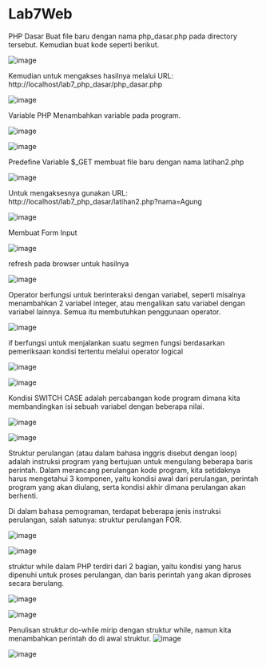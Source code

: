 # Lab7Web

PHP Dasar
Buat file baru dengan nama php_dasar.php pada directory tersebut. Kemudian buat kode seperti berikut.

![image](https://user-images.githubusercontent.com/81528179/117697792-16093600-b1ed-11eb-939f-a755bbf80818.png)

Kemudian untuk mengakses hasilnya melalui 
URL: http://localhost/lab7_php_dasar/php_dasar.php

![image](https://user-images.githubusercontent.com/81528179/117697814-1e617100-b1ed-11eb-9491-4cafc5f7c496.png)

Variable PHP
Menambahkan variable pada program.

![image](https://user-images.githubusercontent.com/81528179/117697934-47820180-b1ed-11eb-8de8-26747dcf5df7.png)


![image](https://user-images.githubusercontent.com/81528179/117697960-523c9680-b1ed-11eb-8ca7-8c1d61b57d37.png)

 Predefine Variable $_GET
 membuat file baru dengan nama latihan2.php
 
 ![image](https://user-images.githubusercontent.com/81528179/117698166-9b8ce600-b1ed-11eb-96a8-56bcc89f2410.png)
 
 Untuk mengaksesnya gunakan 
 URL: http://localhost/lab7_php_dasar/latihan2.php?nama=Agung

![image](https://user-images.githubusercontent.com/81528179/117698192-a3e52100-b1ed-11eb-9b4e-92354e3a26b1.png)


Membuat Form Input

![image](https://user-images.githubusercontent.com/81528179/117698431-ed357080-b1ed-11eb-8881-76651e980f69.png)

refresh pada browser untuk hasilnya

![image](https://user-images.githubusercontent.com/81528179/117698557-0e965c80-b1ee-11eb-84ff-fbc215443b7a.png)

Operator berfungsi untuk berinteraksi dengan variabel, seperti misalnya menambahkan 2 variabel integer, atau mengalikan satu variabel dengan variabel lainnya. Semua itu membutuhkan penggunaan operator.

![image](https://user-images.githubusercontent.com/81528179/117698933-7482e400-b1ee-11eb-84cd-e86f5fa3311d.png)

 if  berfungsi untuk menjalankan suatu segmen fungsi berdasarkan pemeriksaan kondisi tertentu melalui operator logical
 
 ![image](https://user-images.githubusercontent.com/81528179/117699327-e9561e00-b1ee-11eb-8ace-8a8ab9cc9810.png)
 
 ![image](https://user-images.githubusercontent.com/81528179/117699834-7a2cf980-b1ef-11eb-83bd-ec92223e5c20.png)

 
 Kondisi SWITCH CASE adalah percabangan kode program dimana kita membandingkan isi sebuah variabel dengan beberapa nilai.
 
 
 ![image](https://user-images.githubusercontent.com/81528179/117700057-be1ffe80-b1ef-11eb-9454-568587fb897e.png)

![image](https://user-images.githubusercontent.com/81528179/117700108-cc6e1a80-b1ef-11eb-84fc-0b462c2766f1.png)

Struktur perulangan (atau dalam bahasa inggris disebut dengan loop) adalah instruksi program yang bertujuan untuk mengulang beberapa baris perintah. Dalam merancang perulangan kode program, kita setidaknya harus mengetahui 3 komponen, yaitu kondisi awal dari perulangan, perintah program yang akan diulang, serta kondisi akhir dimana perulangan akan berhenti.

Di dalam bahasa pemograman, terdapat beberapa jenis instruksi perulangan, salah satunya: struktur perulangan FOR.

![image](https://user-images.githubusercontent.com/81528179/117700374-1e16a500-b1f0-11eb-993a-e84419fab977.png)

![image](https://user-images.githubusercontent.com/81528179/117700389-240c8600-b1f0-11eb-8bfc-6cc0a263ef12.png)

struktur while dalam PHP terdiri dari 2 bagian, yaitu kondisi yang harus dipenuhi untuk proses perulangan, dan baris perintah yang akan diproses secara berulang.

![image](https://user-images.githubusercontent.com/81528179/117700849-bf056000-b1f0-11eb-974b-ca12e8b16fff.png)

![image](https://user-images.githubusercontent.com/81528179/117700872-c593d780-b1f0-11eb-8431-0f447a427020.png)

Penulisan struktur do-while mirip dengan struktur while, namun kita menambahkan perintah do di awal struktur.
![image](https://user-images.githubusercontent.com/81528179/117701419-67b3bf80-b1f1-11eb-8e32-d51a31273921.png)

![image](https://user-images.githubusercontent.com/81528179/117701440-70a49100-b1f1-11eb-91f0-5325f821d985.png)



 


